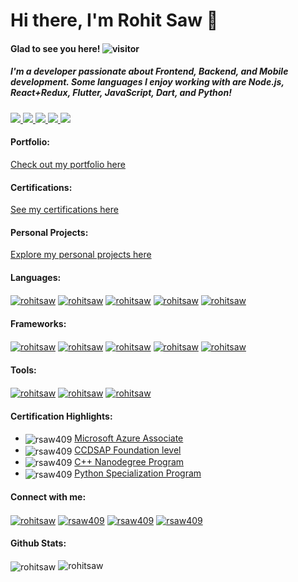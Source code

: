 <h1 align="left">Hi there, I'm Rohit Saw 👋</h1>

#### Glad to see you here!  ![visitor](https://komarev.com/ghpvc/?username=rohitsaw&label=Profile%20views&color=0e75b6&style=flat)

##### I'm a developer passionate about Frontend, Backend, and Mobile development. Some languages I enjoy working with are Node.js, React+Redux, Flutter, JavaScript, Dart, and Python! 

<a href="https://leetcode.com/rsaw409/"> <img src="https://img.shields.io/badge/-LeetCode-FFA116?style=for-the-badge&logo=LeetCode&logoColor=black" /> </a>
<a href="https://www.codechef.com/users/rsaw409"> <img src="https://img.shields.io/badge/-CodeChef-5B4638?style=for-the-badge&logo=CodeChef&logoColor=white" /> </a>
<a href="https://codeforces.com/profile/rsaw409"> <img src="https://img.shields.io/badge/Codeforces-445f9d?style=for-the-badge&logo=Codeforces&logoColor=white" /> </a>
<a href="https://www.hackerrank.com/rsaw409"> <img src="https://img.shields.io/badge/-Hackerrank-2EC866?style=for-the-badge&logo=HackerRank&logoColor=white" /> </a>
<a href="https://www.hackerearth.com/@rsaw409"> <img src="https://img.shields.io/badge/HackerEarth-%232C3454.svg?&style=for-the-badge&logo=HackerEarth&logoColor=Blue" /> </a>

#### Portfolio:
<a href="https://portfolio.rsaw409.me/" target="blank">Check out my portfolio here</a>

#### Certifications:
<a href="https://portfolio.rsaw409.me/certification" target="blank">See my certifications here</a>

#### Personal Projects:
<a href="https://portfolio.rsaw409.me/projects" target="blank">Explore my personal projects here</a>

#### Languages: 
<a href="" target="blank"><img align="center" src="https://img.shields.io/badge/C%2B%2B-00599C?style=for-the-badge&logo=c%2B%2B&logoColor=white" alt="rohitsaw"/></a>
<a href="" target="blank"><img align="center" src="https://img.shields.io/badge/JavaScript-323330?style=for-the-badge&logo=javascript&logoColor=F7DF1E" alt="rohitsaw"/></a>
<a href="" target="blank"><img align="center" src="https://img.shields.io/badge/Python-FFD43B?style=for-the-badge&logo=python&logoColor=darkgreen" alt="rohitsaw"/></a>
<a href="" target="blank"><img align="center" src="https://img.shields.io/badge/Java-ED8B00?style=for-the-badge&logo=java&logoColor=white" alt="rohitsaw"/></a>
<a href="" target="blank"><img align="center" src="https://img.shields.io/badge/Dart-0175C2?style=for-the-badge&logo=dart&logoColor=white" alt="rohitsaw"/></a>

#### Frameworks:
<a href="" target="blank"><img align="center" src="https://img.shields.io/badge/React-20232A?style=for-the-badge&logo=react&logoColor=61DAFB" alt="rohitsaw"/></a>
<a href="" target="blank"><img align="center" src="https://img.shields.io/badge/Redux-593D88?style=for-the-badge&logo=redux&logoColor=white" alt="rohitsaw"/></a>
<a href="" target="blank"><img align="center" src="https://img.shields.io/badge/Flutter-02569B?style=for-the-badge&logo=flutter&logoColor=white" alt="rohitsaw"/></a>
<a href="" target="blank"><img align="center" src="https://img.shields.io/badge/Postman-FF6C37?style=for-the-badge&logo=Postman&logoColor=white" alt="rohitsaw"/></a>
<a href="" target="blank"><img align="center" src="https://img.shields.io/badge/Angular-DD0031?style=for-the-badge&logo=angular&logoColor=white" alt="rohitsaw"/></a>

#### Tools:
<a href="" target="blank"><img align="center" src="https://img.shields.io/badge/Visual_Studio_Code-0078D4?style=for-the-badge&logo=visual%20studio%20code&logoColor=white" alt="rohitsaw"/></a>
<a href="" target="blank"><img align="center" src="https://img.shields.io/badge/GIT-E44C30?style=for-the-badge&logo=git&logoColor=white" alt="rohitsaw"/></a>
<a href="" target="blank"><img align="center" src="https://img.shields.io/badge/Google_chrome-4285F4?style=for-the-badge&logo=Google-chrome&logoColor=white" alt="rohitsaw"/></a>

#### Certification Highlights:
<ul>
    <li> <img align="center" style="pointer-events: none; cursor: default;" src="https://img.shields.io/badge/microsoft%20azure-0089D6?style=for-the-badge&logo=microsoft-azure&logoColor=white" alt="rsaw409" /> <a href="https://learn.microsoft.com/en-us/users/rsaw409/credentials/fb235456eb63e1a7"> Microsoft Azure Associate </a> </li>
  <li> <img align="center" style="pointer-events: none; cursor: default;" src="https://img.shields.io/badge/-CodeChef-5B4638?style=for-the-badge&logo=CodeChef&logoColor=white" alt="rsaw409" /> <a href="https://www.codechef.com/certificates/public/24f5562"> CCDSAP Foundation level </a> </li>
  <li> <img align="center" style="pointer-events: none; cursor: default;" src="https://img.shields.io/badge/Udacity-grey?style=for-the-badge&logo=udacity&logoColor=#5FCFEE" alt="rsaw409" /> <a href="https://graduation.udacity.com/confirm/TTALJ7F"> C++ Nanodegree Program </a></li>
  <li> <img align="center" style="pointer-events: none; cursor: default;" src="https://img.shields.io/badge/Coursera-0056D2?style=for-the-badge&logo=Coursera&logoColor=white" alt="rsaw409" /> <a href="https://www.coursera.org/account/accomplishments/specialization/DF8UCJXQN4DN"> Python Specialization Program </a></li>
</ul>

#### Connect with me:
<a href="https://linkedin.com/in/rsaw409" target="blank"><img align="center" src="https://img.shields.io/badge/LinkedIn-0077B5?style=for-the-badge&logo=linkedin&logoColor=white" alt="rohitsaw"/></a>
<a href="mailto:developer.rohitsaw@gmail.com" target="blank"><img align="center" src="https://img.shields.io/badge/Gmail-D14836?style=for-the-badge&logo=gmail&logoColor=white" alt="rsaw409"/></a>
<a href="https://twitter.com/rsaw409" target="blank"><img align="center" src="https://img.shields.io/badge/Twitter-1DA1F2?style=for-the-badge&logo=twitter&logoColor=white" alt="rsaw409"/></a>
<a href="https://twitter.com/rsaw409" target="blank"><img align="center" src="https://img.shields.io/twitter/follow/rsaw409?logo=twitter&style=for-the-badge" alt="rsaw409" /></a>

#### Github Stats:
<p align="left">
  <img align="center" src="https://github-readme-stats.vercel.app/api/top-langs/?username=rohitsaw" alt="rohitsaw" />
  <img align="top" src="https://github-readme-stats.vercel.app/api?username=rohitsaw&show_icons=true&locale=en" alt="rohitsaw" />
</p>
